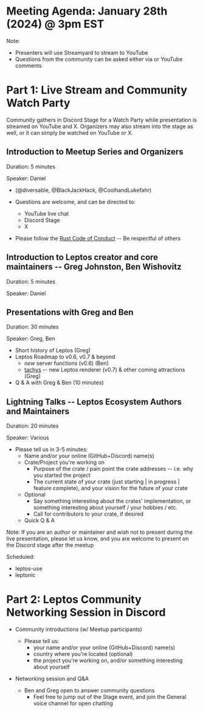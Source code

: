 # Meeting Agenda: January 28th (2024) @ 3pm EST

Note:
- Presenters will use Streamyard to stream to YouTube
- Questions from the community can be asked either via or YouTube comments

# Part 1: Live Stream and Community Watch Party

Community gathers in Discord Stage for a Watch Party while presentation is streamed on YouTube and X. Organizers may also stream into the stage as well, or it can simply be watched on YouTube or X. 


## Introduction to Meetup Series and Organizers 
Duration: 5 minutes

Speaker: Daniel

- (@diversable, @BlackJackHack, @CoolhandLukefahr)


- Questions are welcome, and can be directed to:
  - YouTube live chat
  - Discord Stage
  - X

- Please follow the [Rust Code of Conduct](https://www.rust-lang.org/policies/code-of-conduct) -- Be respectful of others


## Introduction to Leptos creator and core maintainers -- Greg Johnston, Ben Wishovitz
Duration: 5 minutes

Speaker: Daniel


## Presentations with Greg and Ben
Duration: 30 minutes

Speaker: Greg, Ben 

- Short history of Leptos (Greg)
- Leptos Roadmap to v0.6, v0.7 & beyond
  - *new* server functions (v0.6) (Ben)
  - [tachys](https://github.com/gbj/tachys) -- new Leptos renderer (v0.7) & other coming attractions (Greg)
- Q & A with Greg & Ben (10 minutes)


## Lightning Talks -- Leptos Ecosystem Authors and Maintainers 
Duration: 20 minutes

Speaker: Various 

- Please tell us in 3-5 minutes:
  - Name and/or your online (GitHub+Discord) name(s)
  - Crate/Project you're working on
    - Purpose of the crate / pain point the crate addresses -- i.e. why you started the project
    - The current state of your crate (just starting | in progress | feature complete), and your vision for the future of your crate
  - Optional
    - Say something interesting about the crates' implementation, or something interesting about yourself / your hobbies / etc.
    - Call for contributors to your crate, if desired
  - Quick Q & A

Note: If you are an author or maintainer and wish not to present during the live presentation, please let us know, and you are welcome to present on the Discord stage after the meetup 

Scheduled:
- leptos-use
- leptonic


# Part 2: Leptos Community Networking Session in Discord 

- Community introductions (w/ Meetup participants)
	- Please tell us:
		- your name and/or your online (GitHub+Discord) name(s)
		- country where you're located (optional)
		- the project you're working on, and/or something interesting about yourself

- Networking session and Q&A
  - Ben and Greg open to answer community questions
	- Feel free to jump out of the Stage event, and join the General voice channel for open chatting 
